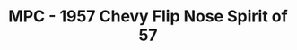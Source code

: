 ---
layout: product
title: "MPC - 1957 Chevy Flip Nose Spirit of 57"
price: "5300" 
desc: "N/A"
img_path: "/assets/img/MPC904.webp"
brand: "N/A"
available: false
special_offer: false
new: false
soon: false
cat: "010000"
subcat: "013100"
subsubcat: "0N/A"
sifra: "MPC904"
popular: false
spec: false
---